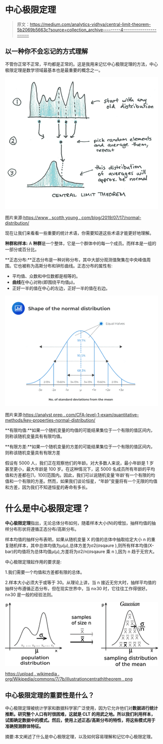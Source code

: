 # 中心极限定理

> 原文：<https://medium.com/analytics-vidhya/central-limit-theorem-5b2069b5663c?source=collection_archive---------4----------------------->

## 以一种你不会忘记的方式理解

不管你正常不正常，平均都是正常的。这是我用来记忆中心极限定理的方法，中心极限定理是数学领域最基本也是最重要的概念之一。

![](img/f7d751c2aecf2bdcb50156a7612d367f.png)

图片来源:[https://www . scotth young . com/blog/2019/07/17/normal-distribution/](https://www.scotthyoung.com/blog/2019/07/17/normal-distribution/)

现在让我们来看看一些重要的统计术语，你需要知道这些术语才能更好地理解。

**种群和样本:** A **种群**是一个整体，它是一个群体中的每一个成员。而样本是一组的一部分或百分比。

**正态分布:**正态分布是一种对称分布，其中大部分观测值聚集在中央峰值周围。它也被称为高斯分布和钟形曲线。正态分布的属性有:

*   平均值、众数和中位数都是相等的。
*   **曲线**在中心对称(即围绕平均值μ)。
*   正好一半的值在中心的左边，正好一半的值在右边。

![](img/ea9ec53806ebb1251ebb5bcd6713c134.png)

图片来源:[https://analyst prep . com/CFA-level-1-exam/quantitative-methods/key-properties-normal-distribution/](https://analystprep.com/cfa-level-1-exam/quantitative-methods/key-properties-normal-distribution/)

**有限均值:**如果一个随机变量的均值的可能结果集位于一个有限的值区间内，则称该随机变量具有有限均值。

**有限方差:**如果一个随机变量的方差的可能结果集位于一个有限的值区间内，则称该随机变量具有有限方差

假设有 5000 人，我们正在观察他们的年龄。对大多数人来说，最小年龄是 1 岁甚至更小，最大年龄是 100 岁。在这种情况下，这 5000 名成员所有年龄的平均值和方差都在[1，100]范围内。因此，我们可以说随机变量‘年龄’有一个有限的均值和一个有限的方差。然而，如果我们谈论恒星，“年龄”变量将有一个无限的均值和方差，因为我们不知道恒星的寿命有多长。

# 什么是中心极限定理？

**中心极限定理**指出，无论总体分布如何，随着样本大小(N)的增加，抽样均值的抽样分布形状将遵循正态分布/高斯分布。

样本均值的抽样分布表明，如果从随机变量 X 的值的总体中抽取给定大小 n 的重复随机样本，其中总体均值为μ(μ),总体方差为σ2(σsqaure ),则所有样本均值(X-bar)的均值将为总体均值μ(μ),方差将为σ2/n(σsqaure 乘 n ),因为 n 趋于无穷大。

中心极限定理起作用的要求是:

1.我们需要一个均值和方差都有限的总体。

2.样本大小必须大于或等于 30。从理论上讲，当 n 接近无穷大时，抽样平均值的抽样分布遵循正态分布，但在现实世界中，当 n≥30 时，它往往工作得很好。n≥30 是一般的经验法则。

![](img/bd3391bffeab4895eabf38c20da76c5a.png)

[https://upload . wikimedia . org/Wikipedia/commons/7/7b/illustrationcentrathltheorem . png](https://upload.wikimedia.org/wikipedia/commons/7/7b/IllustrationCentralTheorem.png)

## 中心极限定理的重要性是什么？

中心极限定理被统计学家和数据科学家广泛使用，因为它允许他们对**数据进行统计推断。研究整个人口有时很困难，这就是 CLT 的用武之地。所以我们利用样本，试图确定数据中的模式。然后，使用上述正态/高斯分布的特性，将这些模式用于准确预测群体特征。**

摘要:本文阐述了什么是中心极限定理，以及如何容易理解和记忆中心极限定理。